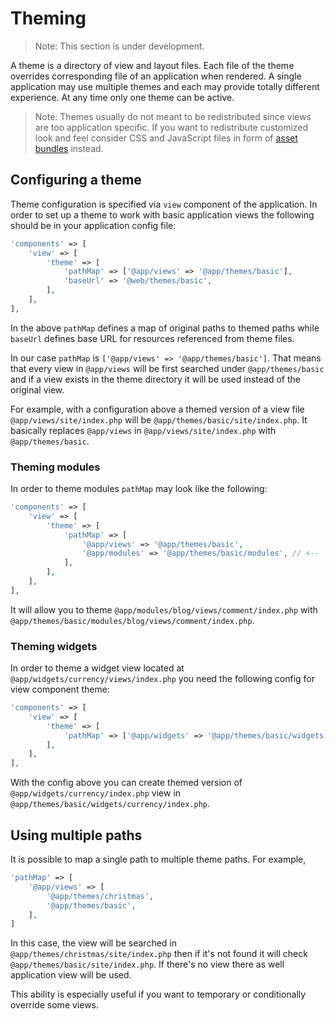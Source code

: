 Theming
=======

> Note: This section is under development.

A theme is a directory of view and layout files. Each file of the theme overrides corresponding file of an application
when rendered. A single application may use multiple themes and each may provide totally different experience. At any
time only one theme can be active.

> Note: Themes usually do not meant to be redistributed since views are too application specific. If you want to
  redistribute customized look and feel consider CSS and JavaScript files in form of [asset bundles](structure-assets.md) instead.

Configuring a theme
-------------------

Theme configuration is specified via `view` component of the application. In order to set up a theme to work with basic
application views the following should be in your application config file:

```php
'components' => [
    'view' => [
        'theme' => [
            'pathMap' => ['@app/views' => '@app/themes/basic'],
            'baseUrl' => '@web/themes/basic',
        ],
    ],
],
```

In the above `pathMap` defines a map of original paths to themed paths while `baseUrl` defines base URL for
resources referenced from theme files.

In our case `pathMap` is `['@app/views' => '@app/themes/basic']`. That means that every view in `@app/views` will be
first searched under `@app/themes/basic` and if a view exists in the theme directory it will be used instead of the
original view.

For example, with a configuration above a themed version of a view file `@app/views/site/index.php` will be
`@app/themes/basic/site/index.php`. It basically replaces `@app/views` in `@app/views/site/index.php` with
`@app/themes/basic`.

### Theming modules

In order to theme modules `pathMap` may look like the following:

```php
'components' => [
    'view' => [
        'theme' => [
            'pathMap' => [
                '@app/views' => '@app/themes/basic',
                '@app/modules' => '@app/themes/basic/modules', // <-- !!!
            ],
        ],
    ],
],
```

It will allow you to theme `@app/modules/blog/views/comment/index.php` with `@app/themes/basic/modules/blog/views/comment/index.php`.

### Theming widgets

In order to theme a widget view located at `@app/widgets/currency/views/index.php` you need the following config for
view component theme:

```php
'components' => [
    'view' => [
        'theme' => [
            'pathMap' => ['@app/widgets' => '@app/themes/basic/widgets'],
        ],
    ],
],
```

With the config above you can create themed version of `@app/widgets/currency/index.php` view in
`@app/themes/basic/widgets/currency/index.php`.

Using multiple paths
--------------------

It is possible to map a single path to multiple theme paths. For example,

```php
'pathMap' => [
    '@app/views' => [
        '@app/themes/christmas',
        '@app/themes/basic',
    ],
]
```

In this case, the view will be searched in `@app/themes/christmas/site/index.php` then if it's not found it will check
`@app/themes/basic/site/index.php`. If there's no view there as well application view will be used.

This ability is especially useful if you want to temporary or conditionally override some views.
